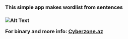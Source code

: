 <h3>This simple app makes wordlist from sentences<h3>

![Alt Text](https://cyberzone.az/assets/img/blog/wordlist.gif)


<p>For binary and more info: <a href="https://cyberzone.az/parol-siyahisi-duz%C9%99ltm%C9%99k-ucun-kicik-bir-t%C9%99dbiq">Cyberzone.az</a> </p>
